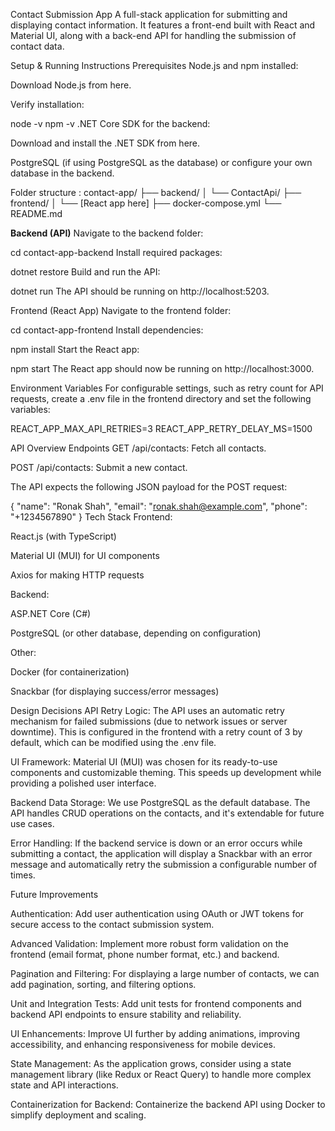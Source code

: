 Contact Submission App
A full-stack application for submitting and displaying contact information. It features a front-end built with React and Material UI, along with a back-end API for handling the submission of contact data.

Setup & Running Instructions
Prerequisites
Node.js and npm installed:

Download Node.js from here.

Verify installation:

node -v
npm -v
.NET Core SDK for the backend:

Download and install the .NET SDK from here.

PostgreSQL (if using PostgreSQL as the database) or configure your own database in the backend.

Folder structure :
contact-app/
├── backend/
│ └── ContactApi/
├── frontend/
│ └── [React app here]
├── docker-compose.yml
└── README.md

**Backend (API)**
Navigate to the backend folder:

cd contact-app-backend
Install required packages:

dotnet restore
Build and run the API:

dotnet run
The API should be running on http://localhost:5203.

Frontend (React App)
Navigate to the frontend folder:

cd contact-app-frontend
Install dependencies:

npm install
Start the React app:

npm start
The React app should now be running on http://localhost:3000.

Environment Variables
For configurable settings, such as retry count for API requests, create a .env file in the frontend directory and set the following variables:

REACT_APP_MAX_API_RETRIES=3
REACT_APP_RETRY_DELAY_MS=1500

API Overview
Endpoints
GET /api/contacts: Fetch all contacts.

POST /api/contacts: Submit a new contact.

The API expects the following JSON payload for the POST request:

{
"name": "Ronak Shah",
"email": "ronak.shah@example.com",
"phone": "+1234567890"
}
Tech Stack
Frontend:

React.js (with TypeScript)

Material UI (MUI) for UI components

Axios for making HTTP requests

Backend:

ASP.NET Core (C#)

PostgreSQL (or other database, depending on configuration)

Other:

Docker (for containerization)

Snackbar (for displaying success/error messages)

Design Decisions
API Retry Logic: The API uses an automatic retry mechanism for failed submissions (due to network issues or server downtime). This is configured in the frontend with a retry count of 3 by default, which can be modified using the .env file.

UI Framework: Material UI (MUI) was chosen for its ready-to-use components and customizable theming. This speeds up development while providing a polished user interface.

Backend Data Storage: We use PostgreSQL as the default database. The API handles CRUD operations on the contacts, and it's extendable for future use cases.

Error Handling: If the backend service is down or an error occurs while submitting a contact, the application will display a Snackbar with an error message and automatically retry the submission a configurable number of times.

Future Improvements

Authentication: Add user authentication using OAuth or JWT tokens for secure access to the contact submission system.

Advanced Validation: Implement more robust form validation on the frontend (email format, phone number format, etc.) and backend.

Pagination and Filtering: For displaying a large number of contacts, we can add pagination, sorting, and filtering options.

Unit and Integration Tests: Add unit tests for frontend components and backend API endpoints to ensure stability and reliability.

UI Enhancements: Improve UI further by adding animations, improving accessibility, and enhancing responsiveness for mobile devices.

State Management: As the application grows, consider using a state management library (like Redux or React Query) to handle more complex state and API interactions.

Containerization for Backend: Containerize the backend API using Docker to simplify deployment and scaling.
